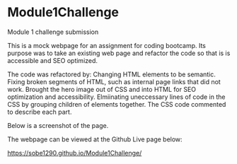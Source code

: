 # Module1Challenge
Module 1 challenge submission

This is a mock webpage for an assignment for coding bootcamp. Its purpose was to take an existing web page and refactor the code so that is is accessible and SEO optimized.

The code was refactored by:
  Changing HTML elements to be semantic.
  Fixing broken segments of HTML, such as internal page links that did not work.
  Brought the hero image out of CSS and into HTML for SEO optimization and accessibility.
  Elmiinating uneccessary lines of code in the CSS by grouping children of elements together.
  The CSS code commented to describe each part.
  
  Below is a screenshot of the page.
 


 
 The webpage can be viewed at the Github Live page below:
 
 https://sobe1290.github.io/Module1Challenge/
